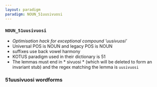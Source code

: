 ```yaml
---
layout: paradigm
paradigm: NOUN_51uusivuosi
---
```

### ` NOUN_51uusivuosi `

* _Optimisation hack for exceptional compound ’uusivuosi’_
* Universal POS is NOUN and legacy POS is NOUN
* suffixes use back vowel harmony
* KOTUS paradigm used in their dictionary is 51
* The lemmas must end in * sivuosi * (which will be deleted to form an invariant stub) and the regex matching the lemma is ` uusivuosi `

### 51uusivuosi wordforms


